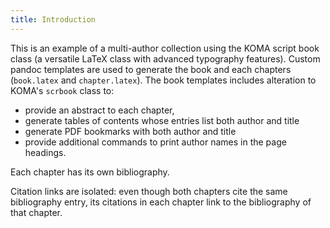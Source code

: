 ```yaml
---
title: Introduction
---
```


This is an example of a multi-author collection using the KOMA script book class (a versatile LaTeX class with advanced typography features). Custom pandoc templates are used to generate the book and each chapters (`book.latex` 
and `chapter.latex`). The book templates includes alteration to KOMA's `scrbook`
class to:

* provide an abstract to each chapter,
* generate tables of contents whose entries list both author and title
* generate PDF bookmarks with both author and title
* provide additional commands to print author names in the page headings. 

Each chapter has its own bibliography. 

Citation links are isolated: even though both chapters cite the same bibliography entry, its citations in each chapter link to the bibliography of that chapter. 
